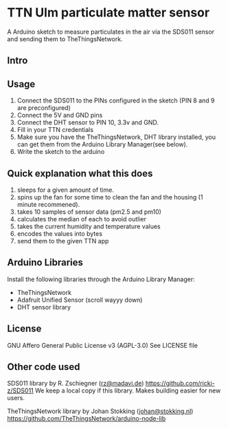 # TTN Ulm particulate matter sensor

A Arduino sketch to measure particulates in the air via the SDS011 sensor and sending them to TheThingsNetwork.

## Intro




## Usage
1. Connect the SDS011 to the PINs configured in the sketch (PIN 8 and 9 are preconfigured)
2. Connect the 5V and GND pins
3. Connect the DHT sensor to PIN 10, 3.3v and GND.
4. Fill in your TTN credentials
5. Make sure you have the TheThingsNetwork, DHT library installed,
   you can get them from the Arduino Library Manager(see below).
6. Write the sketch to the arduino

## Quick explanation what this does
1. sleeps for a given amount of time.
2. spins up the fan for some time to clean the fan and the housing (1 minute recommened).
3. takes 10 samples of sensor data (pm2.5 and pm10)
4. calculates the median of each to avoid outlier
5. takes the current humidity and temperature values
6. encodes the values into bytes
7. send them to the given TTN app

## Arduino Libraries

Install the following libraries through the Arduino Library Manager:

* TheThingsNetwork
* Adafruit Unified Sensor (scroll wayyy down)
* DHT sensor library


## License
GNU Affero General Public License v3 (AGPL-3.0)
See LICENSE file

## Other code used
SDS011 library by R. Zschiegner (rz@madavi.de) https://github.com/ricki-z/SDS011
We keep a local copy if this library. Makes building easier for new users.

TheThingsNetwork library by Johan Stokking (johan@stokking.nl)
https://github.com/TheThingsNetwork/arduino-node-lib
